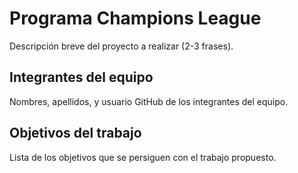 # Programa Champions League

Descripción breve del proyecto a realizar (2-3 frases).

## Integrantes del equipo

Nombres, apellidos, y usuario GitHub de los integrantes del equipo.

## Objetivos del trabajo

Lista de los objetivos que se persiguen con el trabajo propuesto.
